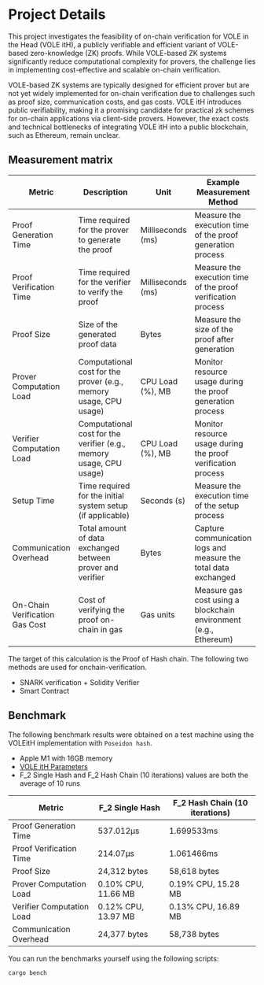 # Project Details

This project investigates the feasibility of on-chain verification for VOLE in the Head (VOLE itH), a publicly verifiable and efficient variant of VOLE-based zero-knowledge (ZK) proofs. While VOLE-based ZK systems significantly reduce computational complexity for provers, the challenge lies in implementing cost-effective and scalable on-chain verification.

VOLE-based ZK systems are typically designed for efficient prover but are not yet widely implemented for on-chain verification due to challenges such as proof size, communication costs, and gas costs. VOLE itH introduces public verifiability, making it a promising candidate for practical zk schemes for on-chain applications via client-side provers. However, the exact costs and technical bottlenecks of integrating VOLE itH into a public blockchain, such as Ethereum, remain unclear.

## Measurement matrix

| Metric                   | Description                                                                                 | Unit                | Example Measurement Method                                                                     |
|--------------------------|---------------------------------------------------------------------------------------------|---------------------|-----------------------------------------------------------------------------------------------|
| Proof Generation Time    | Time required for the prover to generate the proof                                         | Milliseconds (ms)   | Measure the execution time of the proof generation process                                    |
| Proof Verification Time  | Time required for the verifier to verify the proof                                         | Milliseconds (ms)   | Measure the execution time of the proof verification process                                  |
| Proof Size               | Size of the generated proof data                                                           | Bytes               | Measure the size of the proof after generation                                                |
| Prover Computation Load  | Computational cost for the prover (e.g., memory usage, CPU usage)                          | CPU Load (%), MB    | Monitor resource usage during the proof generation process                                    |
| Verifier Computation Load| Computational cost for the verifier (e.g., memory usage, CPU usage)                        | CPU Load (%), MB    | Monitor resource usage during the proof verification process                                  |
| Setup Time               | Time required for the initial system setup (if applicable)                                 | Seconds (s)         | Measure the execution time of the setup process                                               |
| Communication Overhead   | Total amount of data exchanged between prover and verifier                                 | Bytes               | Capture communication logs and measure the total data exchanged                               |
| On-Chain Verification Gas Cost| Cost of verifying the proof on-chain in gas                                           | Gas units           | Measure gas cost using a blockchain environment (e.g., Ethereum)                             |

The target of this calculation is the Proof of Hash chain.
The following two methods are used for onchain-verification.

- SNARK verification + Solidity Verifier
- Smart Contract

## Benchmark

The following benchmark results were obtained on a test machine using the VOLEitH implementation with `Poseidon hash`.

- Apple M1 with 16GB memory
- [VOLE itH Parameters](https://github.com/adust09/swanky/blob/dev/schmivitz/src/parameters.rs)
- F_2 Single Hash and F_2 Hash Chain (10 iterations) values are both the average of 10 runs

| Metric                   | F_2 Single Hash     | F_2 Hash Chain (10 iterations) |
|--------------------------|---------------|--------------------------------|
| Proof Generation Time    | 537.012µs     | 1.699533ms                      |
| Proof Verification Time  | 214.07µs     | 1.061466ms                      |
| Proof Size               | 24,312 bytes  | 58,618 bytes                   |
| Prover Computation Load  | 0.10% CPU, 11.66 MB | 0.19% CPU, 15.28 MB        |
| Verifier Computation Load| 0.12% CPU, 13.97 MB | 0.13% CPU, 16.89 MB        |
| Communication Overhead   | 24,377 bytes  | 58,738 bytes                   |

You can run the benchmarks yourself using the following scripts:

```bash
cargo bench
```
